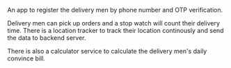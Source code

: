 An app to register the delivery men by phone number and OTP verification.

Delivery men can pick up orders and a stop watch will count their delivery time. There is a location tracker to track their location continously and send the data to backend server.

There is also a calculator service to calculate the delivery men's daily convince bill.
